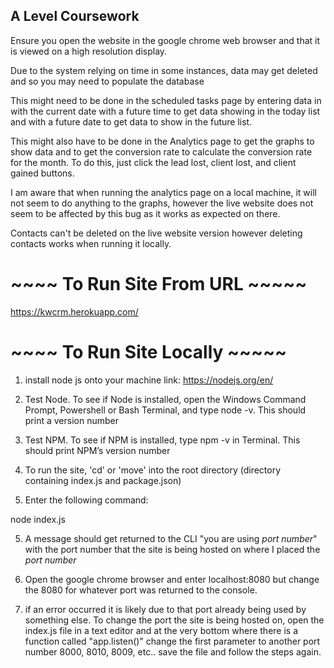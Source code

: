 

## A Level Coursework 



Ensure you open the website in the google chrome web browser and that it is viewed on a high resolution display.

Due to the system relying on time in some instances, data may get deleted and so you may need to populate the database

This might need to be done in the scheduled tasks page by entering data in with the current date with a future time to get data showing in the today list and with a future date to get data to show in the future list. 

This might also have to be done in the Analytics page to get the graphs to show data and to get the conversion rate to calculate the conversion rate for the month. To do this, just click the lead lost, client lost, and client gained buttons.

I am aware that when running the analytics page on a local machine, it will not seem to do anything to the graphs, however the live website does not seem to be affected by this bug as it works as expected on there. 

Contacts can't be deleted on the live website version however deleting contacts works when running it locally. 


# ~~~~ To Run Site From URL ~~~~~


https://kwcrm.herokuapp.com/


# ~~~~ To Run Site Locally ~~~~~


1) install node js onto your machine
  link: https://nodejs.org/en/

2) Test Node. To see if Node is installed, open the Windows Command Prompt, Powershell or  Bash Terminal, and type node -v. This should print a version number

3) Test NPM. To see if NPM is installed, type npm -v in Terminal. This should print NPM’s version number

3) To run the site, 'cd' or 'move' into the root directory (directory containing index.js and  package.json)

4) Enter the following command: 

  node index.js

5) A message should get returned to the CLI "you are using *port number*" with the port number that the site is being hosted on where I placed the *port number*

6) Open the google chrome browser and enter localhost:8080 but change the 8080 for whatever port was returned to the console.

7) if an error occurred it is likely due to that port already being used by something else. To change the port the site is being hosted on, open the index.js file in a text editor and at the very bottom where there is a function called "app.listen()" change the first parameter to another port number 8000, 8010, 8009, etc.. save the file and follow the steps again.

